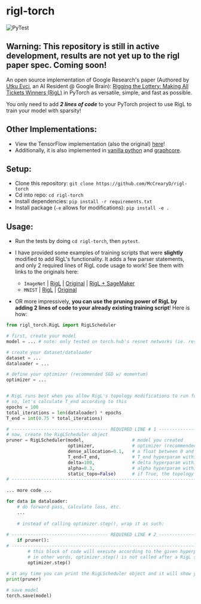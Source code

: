 # rigl-torch
![PyTest](https://github.com/McCrearyD/rigl-torch/workflows/PyTest/badge.svg)

## Warning: This repository is still in active development, results are not yet up to the rigl paper spec. Coming soon!

An open source implementation of Google Research's paper (Authored by [Utku Evci](https://www.linkedin.com/in/utkuevci/), an AI Resident @ Google Brain):  [Rigging the Lottery: Making All Tickets Winners (RigL)](https://arxiv.org/abs/1911.11134) in PyTorch as versatile, simple, and fast as possible.

You only need to add ***2 lines of code*** to your PyTorch project to use RigL to train your model with sparsity!

## Other Implementations:
- View the TensorFlow implementation (also the original) [here](https://github.com/google-research/rigl)!
- Additionally, it is also implemented in [vanilla python](https://evcu.github.io/ml/sparse-micrograd/) and [graphcore](https://github.com/graphcore/examples/tree/master/applications/tensorflow/dynamic_sparsity/mnist_rigl).

## Setup:
- Clone this repository: `git clone https://github.com/McCrearyD/rigl-torch`
- Cd into repo: `cd rigl-torch`
- Install dependencies: `pip install -r requirements.txt`
- Install package (`-e` allows for modifications): `pip install -e .`

## Usage:
- Run the tests by doing `cd rigl-torch`, then `pytest`.

- I have provided some examples of training scripts that were **slightly** modified to add RigL's functionality. It adds a few parser statements, and only 2 required lines of RigL code usage to work! See them with links to the originals here:
    - `ImageNet` | [RigL](https://github.com/McCrearyD/rigl-pytorch/blob/master/train_imagenet_rigl.py) | [Original](https://github.com/pytorch/examples/blob/0f0c9131ca5c79d1332dce1f4c06fe942fbdc665/imagenet/main.py#L1) | [RigL + SageMaker](https://github.com/McCrearyD/rigl-pytorch/blob/master/sagemaker/rigl.ipynb)
    - `MNIST` | [RigL](https://github.com/McCrearyD/rigl-pytorch/blob/master/train_mnist_rigl.py) | [Original](https://github.com/pytorch/examples/blob/0f0c9131ca5c79d1332dce1f4c06fe942fbdc665/mnist/main.py#L1)
  
- OR more impressively, **you can use the pruning power of RigL by adding 2 lines of code to your already existing training script**! Here is how:

```python
from rigl_torch.RigL import RigLScheduler

# first, create your model
model = ... # note: only tested on torch.hub's resnet networks (ie. resnet18 / resnet50)

# create your dataset/dataloader
dataset = ...
dataloader = ...

# define your optimizer (recommended SGD w/ momentum)
optimizer = ...


# RigL runs best when you allow RigL's topology modifications to run for 75% of the total training iterations (batches)
# so, let's calculate T_end according to this
epochs = 100
total_iterations = len(dataloader) * epochs
T_end = int(0.75 * total_iterations)

# ------------------------------------ REQUIRED LINE # 1 ------------------------------------
# now, create the RigLScheduler object
pruner = RigLScheduler(model,                  # model you created
                       optimizer,              # optimizer (recommended = SGD w/ momentum)
                       dense_allocation=0.1,   # a float between 0 and 1 that designates how sparse you want the network to be (0.1 dense_allocation = 90% sparse)
                       T_end=T_end,            # T_end hyperparam within the paper (recommended = 75% * total_iterations)
                       delta=100,              # delta hyperparam within the paper (recommended = 100)
                       alpha=0.3,              # alpha hyperparam within the paper (recommended = 0.3)
                       static_topo=False)      # if True, the topology will be frozen, in other words RigL will not do it's job (for debugging)
# -------------------------------------------------------------------------------------------
                       
... more code ...

for data in dataloader:
    # do forward pass, calculate loss, etc.
    ...
    
    # instead of calling optimizer.step(), wrap it as such:
    
# ------------------------------------ REQUIRED LINE # 2 ------------------------------------
    if pruner():
# -------------------------------------------------------------------------------------------
        # this block of code will execute according to the given hyperparameter schedule
        # in other words, optimizer.step() is not called after a RigL step
        optimizer.step()
        
# at any time you can print the RigLScheduler object and it will show you the sparsity distributions, number of training steps/rigl steps, etc!
print(pruner)

# save model
torch.save(model)
```

